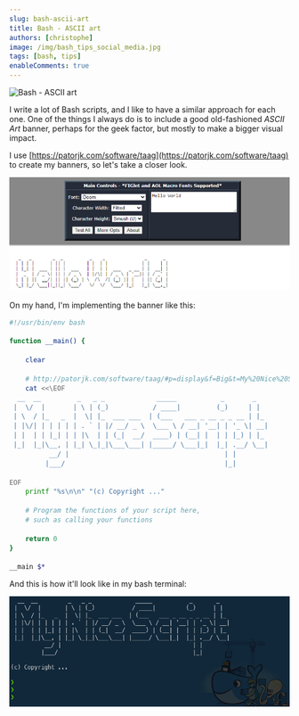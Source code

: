 ```yaml
---
slug: bash-ascii-art
title: Bash - ASCII art
authors: [christophe]
image: /img/bash_tips_social_media.jpg
tags: [bash, tips]
enableComments: true
---
```

![Bash - ASCII art](/img/bash_tips_banner.jpg)

I write a lot of Bash scripts, and I like to have a similar approach for each one. One of the things I always do is to include a good old-fashioned *ASCII Art* banner, perhaps for the geek factor, but mostly to make a bigger visual impact.

I use [https://patorjk.com/software/taag](https://patorjk.com/software/taag) to create my banners, so let's take a closer look.

![Sample ASCII art](./images/sample.png)

<!-- truncate -->

On my hand, I'm implementing the banner like this:

```bash
#!/usr/bin/env bash

function __main() {

    clear

    # http://patorjk.com/software/taag/#p=display&f=Big&t=My%20Nice%20Script
    cat <<\EOF
  __  __         _   _ _             _____           _       _
 |  \/  |       | \ | (_)           / ____|         (_)     | |
 | \  / |_   _  |  \| |_  ___ ___  | (___   ___ _ __ _ _ __ | |_
 | |\/| | | | | | . ` | |/ __/ _ \  \___ \ / __| '__| | '_ \| __|
 | |  | | |_| | | |\  | | (_|  __/  ____) | (__| |  | | |_) | |_
 |_|  |_|\__, | |_| \_|_|\___\___| |_____/ \___|_|  |_| .__/ \__|
          __/ |                                       | |
         |___/                                        |_|

EOF
    printf "%s\n\n" "(c) Copyright ..."

    # Program the functions of your script here,
    # such as calling your functions

    return 0
}

__main $*
```

And this is how it'll look like in my bash terminal:

![Terminal](./images/terminal.png)
